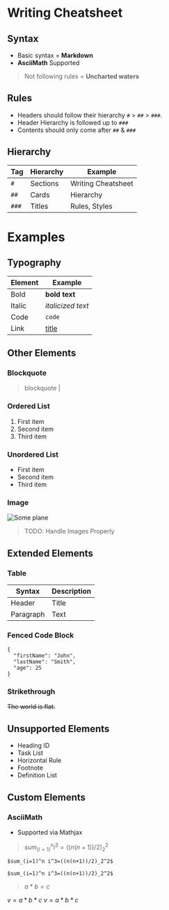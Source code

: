 # Writing Cheatsheet

## Syntax
- Basic syntax = **Markdown**
- **AsciiMath** Supported
> Not following rules = **Uncharted waters**

## Rules
- Headers should follow their hierarchy `#` > `##` > `###`.
- Header Hierarchy is followed up to `###`
- Contents should only come after `##` & `###`

## Hierarchy
| Tag   | Hierarchy | Example            |
| ----- | --------- | ------------------ |
| `#`   | Sections  | Writing Cheatsheet |
| `##`  | Cards     | Hierarchy          |
| `###` | Titles    | Rules, Styles      |


# Examples

## Typography
| Element | Example                          |
| ------- | -------------------------------- |
| Bold    | **bold text**                    |
| Italic  | *italicized text*                |
| Code    | `code`                           |
| Link    | [title](https://www.example.com) |

## Other Elements

### Blockquote 
> blockquote                                                                         |

### Ordered List 	
1. First item
2. Second item
3. Third item

### Unordered List 	
- First item
- Second item
- Third item

### Image
![Some plane](https://upload.wikimedia.org/wikipedia/commons/thumb/2/28/HelloWorld.svg/320px-HelloWorld.svg.png)
> TODO: Handle Images Properly


## Extended Elements

### Table
| Syntax    | Description |
| --------- | ----------- |
| Header    | Title       |
| Paragraph | Text        |

### Fenced Code Block
```
{
  "firstName": "John",
  "lastName": "Smith",
  "age": 25
}
```

### Strikethrough 	
~~The world is flat.~~

## Unsupported Elements
- Heading ID 	
- Task List 	
- Horizontal Rule 	
- Footnote
- Definition List

## Custom Elements

### AsciiMath
- Supported via Mathjax
> $sum_(i=1)^n i^3=((n(n+1))/2)_2^2$

`$sum_(i=1)^n i^3=((n(n+1))/2)_2^2$`

```
$sum_(i=1)^n i^3=((n(n+1))/2)_2^2$
```
> $a*b=c$

$v=a*b*c$
$v = a * b * c$
